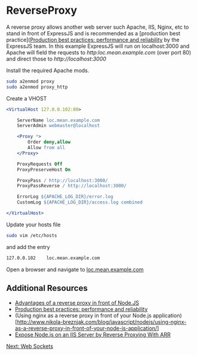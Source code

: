# ReverseProxy

A reverse proxy allows another web server such Apache, IIS, Nginx, etc to stand in front of ExpressJS and is recommended as a [production best practice]([Production best practices: performance and reliability](https://expressjs.com/en/advanced/best-practice-performance.html) by the ExpressJS team. In this example ExpressJS will run on localhost:3000 and Apache will field the requests to *http:loc.mean.example.com* (over port 80) and direct those to *http://localhost:3000*

Install the required Apache mods.
```sh
sudo a2enmod proxy
sudo a2enmod proxy_http
```

Create a VHOST
```apache
<VirtualHost 127.0.0.102:80>

	ServerName loc.mean.example.com
	ServerAdmin webmaster@localhost

  	<Proxy *>
		Order deny,allow
		Allow from all
	</Proxy>

	ProxyRequests Off
	ProxyPreserveHost On

	ProxyPass / http://localhost:3000/
	ProxyPassReverse / http://localhost:3000/

	ErrorLog ${APACHE_LOG_DIR}/error.log
	CustomLog ${APACHE_LOG_DIR}/access.log combined

</VirtualHost>
```

Update your hosts file

```sh
sudo vim /etc/hosts
```

and add the entry
```sh
127.0.0.102    loc.mean.example.com
```

Open a browser and navigate to [loc.mean.example.com](loc.mean.example.com)
## Additional Resources

* [Advantages of a reverse proxy in front of Node.JS
](https://stackoverflow.com/questions/6763571/advantages-of-a-reverse-proxy-in-front-of-node-js)
* [Production best practices: performance and reliability](https://expressjs.com/en/advanced/best-practice-performance.html)
* (Using nginx as a reverse proxy in front of your Node.js application)[http://www.nikola-breznjak.com/blog/javascript/nodejs/using-nginx-as-a-reverse-proxy-in-front-of-your-node-js-application/]
* [Expose Node.js on an IIS Server by Reverse Proxying With ARR](https://adamtuttle.codes/add-node-to-existing-iis-server/)

[Next: Web Sockets](04-WebSockets.md)
